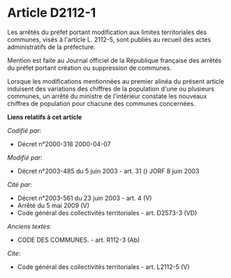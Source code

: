 # Article D2112-1

Les arrêtés du préfet portant modification aux limites territoriales des communes, visés à l'article L. 2112-5, sont publiés
au recueil des actes administratifs de la préfecture. 

Mention est faite au Journal officiel de la République française des arrêtés du préfet portant création ou suppression de
communes. 

Lorsque les modifications mentionnées au premier alinéa du présent article induisent des variations des chiffres de la
population d'une ou plusieurs communes, un arrêté du ministre de l'intérieur constate les nouveaux chiffres de population
pour chacune des communes concernées.

**Liens relatifs à cet article**

_Codifié par_:

  - Décret n°2000-318 2000-04-07

_Modifié par_:

  - Décret n°2003-485 du 5 juin 2003 - art. 31 () JORF 8 juin 2003

_Cité par_:

  - Décret n°2003-561 du 23 juin 2003 - art. 4 (V)
  - Arrêté du 5 mai 2009 (V)
  - Code général des collectivités territoriales - art. D2573-3 (VD)

_Anciens textes_:

  - CODE DES COMMUNES. - art. R112-3 (Ab)

_Cite_:

  - Code général des collectivités territoriales - art. L2112-5 (V)
